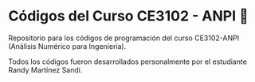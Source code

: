 # Códigos del Curso CE3102 - ANPI 🚀

Repositorio para los códigos de programación del curso CE3102-ANPI (Análisis Numérico para Ingeniería).

Todos los códigos fueron desarrollados personalmente por el estudiante Randy Martínez Sandí.
